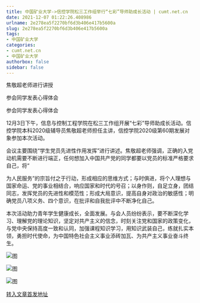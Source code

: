 ```yaml
---
title: 中国矿业大学->信控学院松三工作组举行“七彩”导师助成长活动 | cumt.net.cn
date: 2021-12-07 01:22:26.408986
urlname: 2e278ea5f2270bf6d3b406e417b5600a
slug: 2e278ea5f2270bf6d3b406e417b5600a
tags: 
- 中国矿业大学
categories:
- cumt.net.cn
- 中国矿业大学
authorbox: false
sidebar: false
---
```

焦敬超老师进行讲授

参会同学发表心得体会

参会同学发表心得体会

12月3日下午，信息与控制工程学院在松三工作组开展“七彩”导师助成长活动。信控学院本科2020级辅导员焦敬超老师担任主讲，信控学院2020级第60期发展对象参加本次活动。

会议主要围绕“学生党员先进性作用发挥”进行讲述。焦敬超老师强调，正确的入党动机需要不断进行端正，任何想加入中国共产党的同学都要以党员的标准严格要求自己，将“
<!--more-->
为人民服务”的宗旨付之于行动，形成相应的思维方式；与时俱进，将个人理想与国家命运、党的事业相结合，响应国家和时代的号召；以身作则，自足立身，团结同志，发挥党员的先进性和模范性；形成大局意识，提高自身对政治的敏感性；明确党员八项义务、四个意识，在批评和自我批评中不断净化自己。

本次活动助力青年学生健康成长，全面发展。与会人员纷纷表示，要不断深化学习、理解党的理论知识，坚定对共产主义的信念，时刻关注党和国家的政策变化，与党中央保持高度一致和认同，加强课程知识学习，用知识武装自己，练就扎实本领，勇担时代使命，为中国特色社会主义事业添砖加瓦、为共产主义事业奋斗终生。

![图](http://xwzx.cumt.edu.cn/_upload/article/images/c2/ee/a38cfa924300ba4b2b529e332806/bef2314f-21e2-4677-b2ab-f8213a1d6632.png)

![图](http://xwzx.cumt.edu.cn/_upload/article/images/c2/ee/a38cfa924300ba4b2b529e332806/6ce98157-564c-49c8-b503-e5f1c7369d9a.png)

![图](http://xwzx.cumt.edu.cn/_upload/article/images/c2/ee/a38cfa924300ba4b2b529e332806/b0a54772-b85b-4aa2-9f3c-92ee7ce874e5.png)

[转入文章首发地址](http://xwzx.cumt.edu.cn/5a/c4/c523a613060/page.htm)